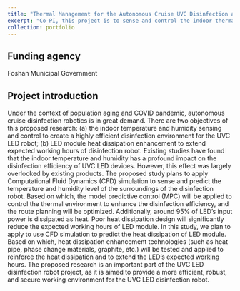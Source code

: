 ```yaml
---
title: "Thermal Management for the Autonomous Cruise UVC Disinfection and Microclimate Air-conditioning Robot"
excerpt: "Co-PI, this project is to sense and control the indoor thermal environment to create a highly efficient disinfection environment for the UVC LED robot, and to manage its heat dissapation<br/><img src='/images/portfolios/FoshanHKUST_robotics.png'> width='600'>"
collection: portfolio
---
```


## Funding agency
Foshan Municipal Government

## Project introduction
Under the context of population aging and COVID pandemic, autonomous cruise disinfection robotics is in great demand. There are two objectives of this proposed research: (a) the indoor temperature and humidity sensing and control to create a highly efficient disinfection environment for the UVC LED robot; (b) LED module heat dissipation enhancement to extend expected working hours of disinfection robot. Existing studies have found that the indoor temperature and humidity has a profound impact on the disinfection efficiency of UVC LED devices. However, this effect was largely overlooked by existing products. The proposed study plans to apply Computational Fluid Dynamics (CFD) simulation to sense and predict the temperature and humidity level of the surroundings of the disinfection robot. Based on which, the model predictive control (MPC) will be applied to control the thermal environment to enhance the disinfection efficiency, and the route planning will be optimized. Additionally, around 95% of LED’s input power is dissipated as heat. Poor heat dissipation design will significantly reduce the expected working hours of LED module. In this study, we plan to apply to use CFD simulation to predict the heat dissipation of LED module. Based on which, heat dissipation enhancement technologies (such as heat pipe, phase change materials, graphite, etc.) will be tested and applied to reinforce the heat dissipation and to extend the LED’s expected working hours. The proposed research is an important part of the UVC LED disinfection robot project, as it is aimed to provide a more efficient, robust, and secure working environment for the UVC LED disinfection robot.    
